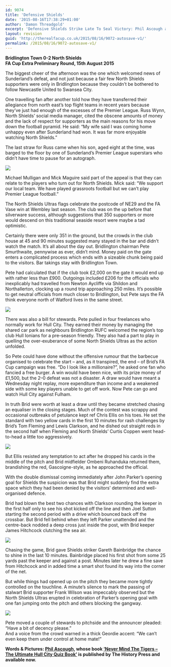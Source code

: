 ```yaml
---
id: 9074
title: 'Defensive Shields'
date: '2015-08-16T17:38:29+01:00'
author: 'Damon Threadgold'
excerpt: 'Defensive Shields Strike Late To Seal Victory: Phil Ascough at Bridlignton Town 0-2 North Shields'
layout: revision
guid: 'http://therealfacup.co.uk/2015/08/16/9072-autosave-v1/'
permalink: /2015/08/16/9072-autosave-v1/
---
```


**Bridlington Town 0-2 North Shields  
FA Cup Extra Preliminary Round, 15th August 2015**

The biggest cheer of the afternoon was the one which welcomed news of Sunderland’s defeat, and not just because a fair few North Shields supporters were only in Bridlington because they couldn’t be bothered to follow Newcastle United to Swansea City.

One travelling fan after another told how they have transferred their allegiance from north east’s top flight teams in recent years because they’ve just had enough of the excesses of the Premier League. Russ Wynn, North Shields’ social media manager, cited the obscene amounts of money and the lack of respect for supporters as the main reasons for his move down the football pyramid. He said: “My wife said I was coming home unhappy even after Sunderland had won. It was far more enjoyable watching North Shields.”

The last straw for Russ came when his son, aged eight at the time, was barged to the floor by one of Sunderland’s Premier League superstars who didn’t have time to pause for an autograph.

![](https://lh3.googleusercontent.com/-z3pLCal-XV4/VdC6t0MlE9I/AAAAAAAAFRo/HkEm8VMdq2E/s720-Ic42/IMG_3790.jpg)

Michael Mulligan and Mick Maguire said part of the appeal is that they can relate to the players who turn out for North Shields. Mick said: “We support our local team. We have played grassroots football but we can’t play Premier League football.”

The North Shields Ultras flags celebrate the postcode of NE29 and the FA Vase win at Wembley last season. The club was on the up before that silverware success, although suggestions that 350 supporters or more would descend on this traditional seaside resort were maybe a tad optimistic.

Certainly there were only 351 in the ground, but the crowds in the club house at 45 and 90 minutes suggested many stayed in the bar and didn’t watch the match. It’s all about the day out. Bridlington chairman Pete Smurthwaite, pennywise as ever, didn’t mind. Money paid on the gate enters a complicated process which ends with a sizeable chunk being paid to the visitors. Bar takings stay with Bridlington Town.

Pete had calculated that if the club took £2,000 on the gate it would end up with rather less than £900. Outgoings included £206 for the officials who inexplicably had travelled from Newton Aycliffe via Shildon and Northallerton, clocking up a round trip approaching 250 miles. It’s possible to get neutral officials from much closer to Bridlington, but Pete says the FA think everyone north of Watford lives in the same street.

![](https://lh3.googleusercontent.com/-lxDQoEXPE_w/VdC6uNct5II/AAAAAAAAFRw/A6AMpejSy1U/s720-Ic42/IMG_3796.jpg)

There was also a bill for stewards. Pete pulled in four freelances who normally work for Hull City. They earned their money by managing the shared car park as neighbours Bridlington RUFC welcomed the region’s top club Hull Ionians for a pre-season friendly. They also had a part to play in quelling the over-exuberance of some North Shields Ultras as the action unfolded.

So Pete could have done without the offensive rumour that the barbecue organised to celebrate the start – and, as it transpired, the end – of Brid’s FA Cup campaign was free. “Do I look like a millionaire?”, he asked one fan who fancied a free burger. A win would have been nice, with its prize money of £1,500, but the 2–0 defeat was not a disaster. A draw would have meant a Wednesday night replay, more expenditure than income and a weakened side with some key players unable to get off work. Now Pete can go and watch Hull City against Fulham.

In truth Brid were worth at least a draw until they became stretched chasing an equaliser in the closing stages. Much of the contest was scrappy and occasional outbreaks of petulance kept ref Chris Ellis on his toes. He set the standard with two yellow cards in the first 10 minutes for rash challenges by Brid’s Tom Fleming and Lewis Clarkson, and he dished out straight reds in the second half when Fleming and North Shields’ Curtis Coppen went head-to-head a little too aggressively.

![](https://lh3.googleusercontent.com/-8bg_xVo2aRA/VdC6tI7nUEI/AAAAAAAAFRc/-V-B1X_-R0A/s512-Ic42/HDMvNS1h.jpg)

But Ellis resisted any temptation to act after he dropped his cards in the middle of the pitch and Brid midfielder Ombeni Ruhanduka returned them, brandishing the red, Gascoigne-style, as he approached the official.

With the double dismissal coming immediately after John Parker’s opening goal for Shields the suspicion was that Brid might suddenly find the extra space which they had been denied by the visitors’ determined and well-organised defence.

Brid had blown the best two chances with Clarkson rounding the keeper in the first half only to see his shot kicked off the line and then Joel Sutton starting the second period with a drive which bounced back off the crossbar. But Brid fell behind when they left Parker unattended and the centre-back nodded a deep cross just inside the post, with Brid keeper James Hitchcock clutching the sea air.

![](https://lh3.googleusercontent.com/-uo-nb9-VB4o/VdC6tDh5KdI/AAAAAAAAFRs/RVz8O3lI3i0/s512-Ic42/HDMvNS1d.jpg)

Chasing the game, Brid gave Shields striker Gareth Bainbridge the chance to shine in the last 10 minutes. Bainbridge placed his first shot from some 25 yards past the keeper and against a post. Minutes later he drew a fine save from Hitchcock and in added time a smart shot found its way into the corner of the net.

But while things had opened up on the pitch they became more tightly controlled on the touchline. A minute’s silence to mark the passing of stalwart Brid supporter Frank Wilson was impeccably observed but the North Shields Ultras erupted in celebration of Parker’s opening goal with one fan jumping onto the pitch and others blocking the gangway.

![](https://lh3.googleusercontent.com/-gQ6J_u4ueEA/VdC6tCKqywI/AAAAAAAAFRk/kxECB5bF6uQ/s640-Ic42/HDMvNS1c.jpg)

Pete moved a couple of stewards to pitchside and the announcer pleaded: “Have a bit of decency please.”  
And a voice from the crowd warned in a thick Geordie accent: “We can’t even keep them under control at home mate!”

**Words &amp; Pictures: [Phil Ascough,](https://twitter.com/audaciouschip) whose book [‘Never Mind The Tigers – The Ultimate Hull City Quiz Book’](http://www.amazon.co.uk/Never-Mind-Tigers-Ultimate-Hull/dp/0752497642) is published by The History Press and available now.**